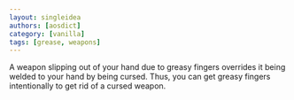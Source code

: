 ```yaml
---
layout: singleidea
authors: [aosdict]
category: [vanilla]
tags: [grease, weapons]
---
```

A weapon slipping out of your hand due to greasy fingers overrides it being welded to your hand by being cursed. Thus, you can get greasy fingers intentionally to get rid of a cursed weapon.
